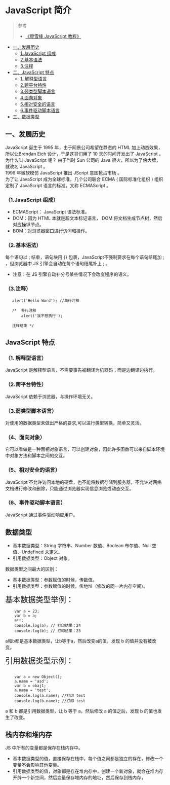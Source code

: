 # JavaScript 简介

>参考
> * [《廖雪峰 JavaScript 教程》](https://www.liaoxuefeng.com/wiki/1022910821149312/1023020925712064) 
 
 * [一、发展历史](#发展历史)
   * [1.JavaScript 组成](#javascript-组成)
   * [2.基本语法](#2基本语法)
   * [3.注释](#注释)
 * [二、JavaScript 特点](#javascript-特点)
   * [1. 解释型语言](#1-解释型语言)
   * [2.跨平台特性](#2跨平台特性)
   * [3.弱类型脚本语言](#3弱类型脚本语言)
   * [4.面向对象](#4面向对象)
   * [5.相对安全的语言](#5相对安全的语言)
   * [6.事件驱动脚本语言](#6事件驱动脚本语言)
* [三、数据类型](#数据类型)

## 一、发展历史
JavaScript 诞生于 1995 年，由于网景公司希望在静态的 HTML 加上动态效果，所以让Brendan Eich 设计，于是这哥们用了 10 天的时间开发出了 JavaScript 。  
为什么叫 JavaScript 呢？ 由于当时 Sun 公司的 Java 很火，所以为了傍大牌，就改名 JavaScript 。  
1996 年微软模仿 JavaScript 推出 JScript 意图抢占市场 。  
为了让 JavaScript 成为全球标准，几个公司联合 ECMA ( 国际标准化组织 ) 组织定制了 JavaScript 语言的标准，又称 ECMAScript 。

### （1.JavaScript 组成）
 * ECMAScript： JavaScript 语法标准。
 * DOM：因为 HTML 本就是超文本标记语言， DOM 将文档生成节点树，然后对应操纵节点。
 * BOM：对浏览器窗口进行访问和操作。

### （2.基本语法）
每个语句以 ; 结束，语句块用 {} 包裹，JavaScript不强制要求在每个语句结尾加 ; ，但浏览器中 JS 引擎会自动在每个语句结尾补上 ; 。  
 * 注意：在 JS 引擎自动补分号某些情况下会改变程序的语义。

### （3.注释）
 ```
    alert('Hello Word'); //单行注释

    /*  多行注释
        alert('我不想执行');
    
    注释结束 */
 ```


## JavaScript 特点

### （1. 解释型语言）
JavaScript 是解释型语言，不需要事先被翻译为机器码；而是边翻译边执行。  

### （2.跨平台特性）
JavaScript 依赖于浏览器，与操作环境无关。

### （3.弱类型脚本语言）
对使用的数据类型未做出严格的要求,可以进行类型转换，简单又灵活。

### （4、面向对象）
它可以看做是一种面相对象语言，可以创建对象，因此许多函数可以来自脚本环境中对象方法和脚本之间的交互。

### （5、相对安全的语言）
JavaScript 不允许访问本地的硬盘，也不能将数据存储到服务器，不允许对网络文档进行修改和删除，只能通过浏览器实现信息浏览或动态交互。

### （6、事件驱动脚本语言）
JavaScript 通过事件驱动响应用户。

## 数据类型
* 基本数据类型：String 字符串、Number 数值、Boolean 布尔值、Null 空值、Undefined 未定义。
* 引用数据类型：Object 对象。

数据类型之间最大的区别：
 * 基本数据类型：参数赋值的时候，传数值。
 * 引用数据类型：参数赋值的时候，传地址（修改的同一片内存空间）。

<span style="font-size:24px ">基本数据类型举例：</span>

```
    var a = 23;
    var b = a;
    a++;
    console.log(a); // 打印结果：24
    console.log(b); // 打印结果：23
```
a和b都是基本数据类型，让b等于a，然后改变a的值，发现 b 的值并没有被改变。

<span style="font-size:24px ">引用数据类型示例：</span>

```

    var a = new Object();
    a.name = 'asd';
    var b = obaj1;
    a.name = 'test';
    console.log(a.name); //打印 test
    console.log(b.name); //打印 test

```
a 和 b 都是引用数据类型，让 b 等于 a，然后修改 a 的值之后，发现 b 的值也发生了改变。

## 栈内存和堆内存
JS 中所有的变量都是保存在栈内存中。
 * 基本数据类型的值，直接保存在栈中，每个值之间都是独立的存在，修改一个变量不会影响其他变量。
 * 引用数据类型的值，对象都是存在堆内存中，创建一个新对象，就会在堆内存开辟一个新空间，然后变量保存堆内存的地址，然后保存到栈内存，


